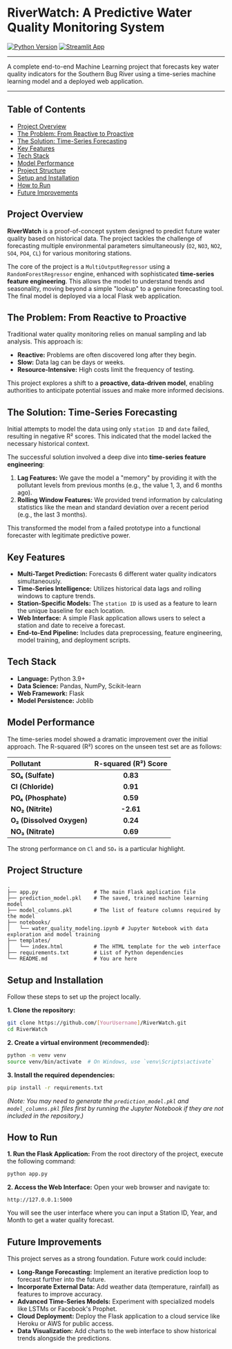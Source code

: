 # RiverWatch: A Predictive Water Quality Monitoring System

[![Python Version](https://img.shields.io/badge/Python-3.9+-blue?logo=python&logoColor=white)](https://www.python.org/)
[![Streamlit App](https://img.shields.io/badge/Streamlit-App-red?logo=streamlit&logoColor=white)](https://streamlit.io/)

---
A complete end-to-end Machine Learning project that forecasts key water quality indicators for the Southern Bug River using a time-series machine learning model and a deployed web application.

---

## Table of Contents
- [Project Overview](#project-overview)
- [The Problem: From Reactive to Proactive](#the-problem-from-reactive-to-proactive)
- [The Solution: Time-Series Forecasting](#the-solution-time-series-forecasting)
- [Key Features](#key-features)
- [Tech Stack](#tech-stack)
- [Model Performance](#model-performance)
- [Project Structure](#project-structure)
- [Setup and Installation](#setup-and-installation)
- [How to Run](#how-to-run)
- [Future Improvements](#future-improvements)

## Project Overview

**RiverWatch** is a proof-of-concept system designed to predict future water quality based on historical data. The project tackles the challenge of forecasting multiple environmental parameters simultaneously (`O2`, `NO3`, `NO2`, `SO4`, `PO4`, `CL`) for various monitoring stations.

The core of the project is a `MultiOutputRegressor` using a `RandomForestRegressor` engine, enhanced with sophisticated **time-series feature engineering**. This allows the model to understand trends and seasonality, moving beyond a simple "lookup" to a genuine forecasting tool. The final model is deployed via a local Flask web application.

## The Problem: From Reactive to Proactive

Traditional water quality monitoring relies on manual sampling and lab analysis. This approach is:
- **Reactive:** Problems are often discovered long after they begin.
- **Slow:** Data lag can be days or weeks.
- **Resource-Intensive:** High costs limit the frequency of testing.

This project explores a shift to a **proactive, data-driven model**, enabling authorities to anticipate potential issues and make more informed decisions.

## The Solution: Time-Series Forecasting

Initial attempts to model the data using only `station ID` and `date` failed, resulting in negative R² scores. This indicated that the model lacked the necessary historical context.

The successful solution involved a deep dive into **time-series feature engineering**:
1.  **Lag Features:** We gave the model a "memory" by providing it with the pollutant levels from previous months (e.g., the value 1, 3, and 6 months ago).
2.  **Rolling Window Features:** We provided trend information by calculating statistics like the mean and standard deviation over a recent period (e.g., the last 3 months).

This transformed the model from a failed prototype into a functional forecaster with legitimate predictive power.

## Key Features
- **Multi-Target Prediction:** Forecasts 6 different water quality indicators simultaneously.
- **Time-Series Intelligence:** Utilizes historical data lags and rolling windows to capture trends.
- **Station-Specific Models:** The `station ID` is used as a feature to learn the unique baseline for each location.
- **Web Interface:** A simple Flask application allows users to select a station and date to receive a forecast.
- **End-to-End Pipeline:** Includes data preprocessing, feature engineering, model training, and deployment scripts.

## Tech Stack
- **Language:** Python 3.9+
- **Data Science:** Pandas, NumPy, Scikit-learn
- **Web Framework:** Flask
- **Model Persistence:** Joblib

## Model Performance
The time-series model showed a dramatic improvement over the initial approach. The R-squared (R²) scores on the unseen test set are as follows:

| Pollutant              | R-squared (R²) Score |
|:-----------------------|:--------------------:|
| **SO₄ (Sulfate)**      | **0.83**             |
| **Cl (Chloride)**      | **0.91**             |
| **PO₄ (Phosphate)**    | **0.59**             |
| **NO₂ (Nitrite)**      | **-2.61**             |
| **O₂ (Dissolved Oxygen)** | **0.24**             |
| **NO₃ (Nitrate)**      | **0.69**             |

The strong performance on `Cl` and `SO₄` is a particular highlight.

## Project Structure
```
.
├── app.py                  # The main Flask application file
├── prediction_model.pkl    # The saved, trained machine learning model
├── model_columns.pkl       # The list of feature columns required by the model
├── notebooks/
│   └── water_quality_modeling.ipynb # Jupyter Notebook with data exploration and model training
├── templates/
│   └── index.html          # The HTML template for the web interface
├── requirements.txt        # List of Python dependencies
└── README.md               # You are here
```

## Setup and Installation

Follow these steps to set up the project locally.

**1. Clone the repository:**
```bash
git clone https://github.com/[YourUsername]/RiverWatch.git
cd RiverWatch
```

**2. Create a virtual environment (recommended):**
```bash
python -m venv venv
source venv/bin/activate  # On Windows, use `venv\Scripts\activate`
```

**3. Install the required dependencies:**
```bash
pip install -r requirements.txt
```
*(Note: You may need to generate the `prediction_model.pkl` and `model_columns.pkl` files first by running the Jupyter Notebook if they are not included in the repository.)*

## How to Run

**1. Run the Flask Application:**
From the root directory of the project, execute the following command:
```bash
python app.py
```

**2. Access the Web Interface:**
Open your web browser and navigate to:
```
http://127.0.0.1:5000
```
You will see the user interface where you can input a Station ID, Year, and Month to get a water quality forecast.

## Future Improvements
This project serves as a strong foundation. Future work could include:
- **Long-Range Forecasting:** Implement an iterative prediction loop to forecast further into the future.
- **Incorporate External Data:** Add weather data (temperature, rainfall) as features to improve accuracy.
- **Advanced Time-Series Models:** Experiment with specialized models like LSTMs or Facebook's Prophet.
- **Cloud Deployment:** Deploy the Flask application to a cloud service like Heroku or AWS for public access.
- **Data Visualization:** Add charts to the web interface to show historical trends alongside the predictions.
